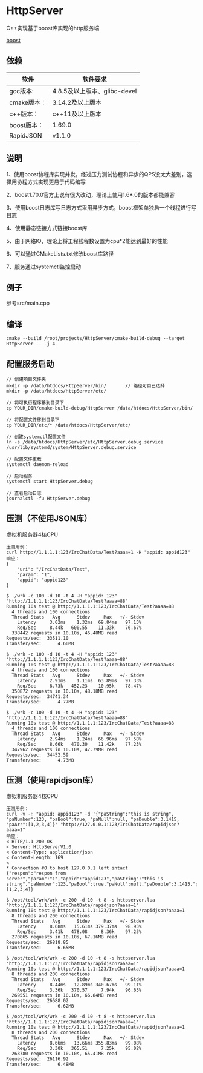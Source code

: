 # HttpServer
C++实现基于boost库实现的http服务端

[boost](https://www.boost.org/users/history/version_1_69_0.html)

## 依赖

软件 |软件要求
------|--------
gcc版本:          	|   4.8.5及以上版本、glibc-devel
cmake版本：       	|   3.14.2及以上版本
c++版本：         |	c++11及以上版本
boost版本：         |  1.69.0
RapidJSON           | v1.1.0

## 说明

1、使用boost协程库实现并发，经过压力测试协程和异步的QPS没太大差别，选择用协程方式实现更易于代码编写

2、boost1.70.0官方上说有很大改动，理论上使用1.6*.0的版本都能兼容

3、使用boost日志库写日志方式采用异步方式，boost框架单独启一个线程进行写日志

4、使用静态链接方式链接boost库

5、由于网络IO，理论上将工程线程数设置为cpu*2能达到最好的性能

6、可以通过CMakeLists.txt修改boost库路径

7、服务通过systemctl监控启动

## 例子

参考src/main.cpp

## 编译

```
cmake --build /root/projects/HttpServer/cmake-build-debug --target HttpServer -- -j 4
```

## 配置服务启动

```
// 创建项目文件夹
mkdir -p /data/htdocs/HttpServer/bin/       // 路径可自己选择
mkdir -p /data/htdocs/HttpServer/etc/

// 将可执行程序移到目录下
cp YOUR_DIR/cmake-build-debug/HttpServer /data/htdocs/HttpServer/bin/

// 将配置文件移到目录下
cp YOUR_DIR/etc/* /data/htdocs/HttpServer/etc/

// 创建systemctl配置文件
ln -s /data/htdocs/HttpServer/etc/HttpServer.debug.service /usr/lib/systemd/system/HttpServer.debug.service

// 配置文件重载
systemctl daemon-reload

// 启动服务
systemctl start HttpServer.debug

// 查看启动日志
journalctl -fu HttpServer.debug
```

## 压测（不使用JSON库）

虚拟机服务器4核CPU

```
压测用例：
curl http://1.1.1.1:123/IrcChatData/Test?aaaa=1 -H "appid: appid123"
响应：
{
    "uri": "/IrcChatData/Test",
    "param": "1",
    "appid": "appid123"
}
```

```
$ ./wrk -c 100 -d 10 -t 4 -H "appid: 123" "http://1.1.1.1:123/IrcChatData/Test?aaaa=88"
Running 10s test @ http://1.1.1.1:123/IrcChatData/Test?aaaa=88
  4 threads and 100 connections
  Thread Stats   Avg      Stdev     Max   +/- Stdev
    Latency     3.02ms    1.32ms  69.84ms   97.15%
    Req/Sec     8.44k   600.55    11.33k    76.67%
  338442 requests in 10.10s, 46.48MB read
Requests/sec:  33511.10
Transfer/sec:      4.60MB

$ ./wrk -c 100 -d 10 -t 4 -H "appid: 123" "http://1.1.1.1:123/IrcChatData/Test?aaaa=88"
Running 10s test @ http://1.1.1.1:123/IrcChatData/Test?aaaa=88
  4 threads and 100 connections
  Thread Stats   Avg      Stdev     Max   +/- Stdev
    Latency     2.91ms    1.11ms  63.89ms   97.33%
    Req/Sec     8.73k   452.23    10.95k    78.47%
  350872 requests in 10.10s, 48.18MB read
Requests/sec:  34741.34
Transfer/sec:      4.77MB

$ ./wrk -c 100 -d 10 -t 4 -H "appid: 123" "http://1.1.1.1:123/IrcChatData/Test?aaaa=88"
Running 10s test @ http://1.1.1.1:123/IrcChatData/Test?aaaa=88
  4 threads and 100 connections
  Thread Stats   Avg      Stdev     Max   +/- Stdev
    Latency     2.94ms    1.24ms  66.96ms   97.58%
    Req/Sec     8.66k   470.30    11.42k    77.23%
  347962 requests in 10.10s, 47.79MB read
Requests/sec:  34452.59
Transfer/sec:      4.73MB
```

## 压测（使用rapidjson库）

虚拟机服务器4核CPU

```
压测用例：
curl -v -H "appid: appid123" -d '{"paString":"this is string", "paNumber":123, "paBool":true, "paNull":null, "paDouble":3.1415, "paArr":[1,2,3,4]}' "http://127.0.0.1:123/IrcChatData/rapidjson?aaaa=1"
响应：
< HTTP/1.1 200 OK
< Server: HttpServerV1.0
< Content-Type: application/json
< Content-Length: 169
< 
* Connection #0 to host 127.0.0.1 left intact
{"respon":"respon from server","param":"1","appid":"appid123","paString":"this is string","paNumber":123,"paBool":true,"paNull":null,"paDouble":3.1415,"paArr":[1,2,3,4]}
```

```
$ /opt/tool/wrk/wrk -c 200 -d 10 -t 8 -s httpserver.lua "http://1.1.1.1:123/IrcChatData/rapidjson?aaaa=1"
Running 10s test @ http://1.1.1.1:123/IrcChatData/rapidjson?aaaa=1
  8 threads and 200 connections
  Thread Stats   Avg      Stdev     Max   +/- Stdev
    Latency     8.68ms   15.61ms 379.37ms   98.95%
    Req/Sec     3.41k   478.08     8.36k    97.25%
  270865 requests in 10.10s, 67.16MB read
Requests/sec:  26818.85
Transfer/sec:      6.65MB

$ /opt/tool/wrk/wrk -c 200 -d 10 -t 8 -s httpserver.lua "http://1.1.1.1:123/IrcChatData/rapidjson?aaaa=1"
Running 10s test @ http://1.1.1.1:123/IrcChatData/rapidjson?aaaa=1
  8 threads and 200 connections
  Thread Stats   Avg      Stdev     Max   +/- Stdev
    Latency     8.44ms   12.89ms 340.67ms   99.11%
    Req/Sec     3.36k   370.57     7.94k    96.65%
  269551 requests in 10.10s, 66.84MB read
Requests/sec:  26688.02
Transfer/sec:      6.62MB

$ /opt/tool/wrk/wrk -c 200 -d 10 -t 8 -s httpserver.lua "http://1.1.1.1:123/IrcChatData/rapidjson?aaaa=1"
Running 10s test @ http://1.1.1.1:123/IrcChatData/rapidjson?aaaa=1
  8 threads and 200 connections
  Thread Stats   Avg      Stdev     Max   +/- Stdev
    Latency     8.66ms   13.66ms 355.83ms   99.08%
    Req/Sec     3.30k   365.51     7.25k    95.02%
  263780 requests in 10.10s, 65.41MB read
Requests/sec:  26116.92
Transfer/sec:      6.48MB
```

